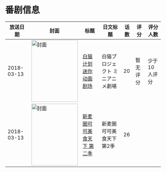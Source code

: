 # 番剧信息

|放送日期|封面|标题|日文标题|话数|评分|评分人数|
|---|---|---|---|---|---|---|
|2018-03-13|<img src="https://lain.bgm.tv/pic/cover/c/56/8f/304654_9hthr.jpg" alt="封面" style="width:150px;height:200px;object-fit:cover;">|[白猫计划 迷你动画剧场](https://bangumi.tv/subject/304654)|白猫プロジェクト ミニアニメ劇場|20|暂无评分|少于10人评分|
|2018-03-13|<img src="https://lain.bgm.tv/pic/cover/c/ea/77/240298_Mu2EO.jpg" alt="封面" style="width:150px;height:200px;object-fit:cover;">|[新麦圈可可美食天下 第二季](https://bangumi.tv/subject/240298)|新麦圈可可美食天下 第2季|26|||
